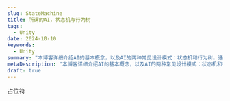 ```yaml
---
slug: StateMachine
title: 所谓的AI，状态机与行为树
tags:
  - Unity
date: 2024-10-10
keywords:
  - Unity
summary: "本博客详细介绍AI的基本概念，以及AI的两种常见设计模式：状态机和行为树。通过实例讲解，帮助开发者更好地理解AI的设计与实现。"
metaDescription: "本博客详细介绍AI的基本概念，以及AI的两种常见设计模式：状态机和行为树。通过实例讲解，帮助开发者更好地理解AI的设计与实现。"
draft: true
---
```

占位符
<!--truncate-->
